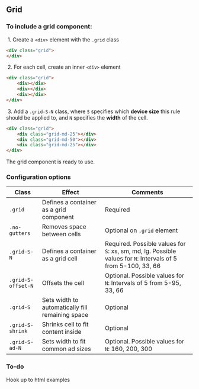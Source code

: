 ## Grid

### To include a grid component:

&nbsp;1. Create a `<div>` element with the `.grid` class

```html
<div class="grid">
</div>
```

&nbsp;2. For each cell, create an inner `<div>` element

```html
<div class="grid">
    <div></div>
    <div></div>
    <div></div>
</div>
```

&nbsp;3. Add a `.grid-S-N` class, where `S` specifies which **device size** this rule should be applied to, and `N`
specifies the **width** of the cell.

```html
<div class="grid">
    <div class="grid-md-25"></div>
    <div class="grid-md-50"></div>
    <div class="grid-md-25"></div>
</div>
```

The grid component is ready to use.

### Configuration options

Class | Effect | Comments
--- | --- | ---
`.grid` | Defines a container as a grid component | Required
`.no-gutters` | Removes space between cells | Optional on `.grid` element
`.grid-S-N` | Defines a container as a grid cell | Required. Possible values for `S`: xs, sm, md, lg. Possible values for `N`: Intervals of 5 from 5-100, 33, 66
`.grid-S-offset-N` | Offsets the cell | Optional. Possible values for `N`: Intervals of 5 from 5-95, 33, 66
`.grid-S` | Sets width to automatically fill remaining space | Optional
`.grid-S-shrink` | Shrinks cell to fit content inside | Optional
`.grid-S-ad-N` | Sets width to fit common ad sizes | Optional. Possible values for `N`: 160, 200, 300

### To-do

Hook up to html examples